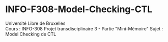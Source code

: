 # INFO-F308-Model-Checking-CTL

Université Libre de Bruxelles <br />
Cours : INFO-308 Projet transdisciplinaire 3 - Partie "Mini-Mémoire"
Sujet : Model Checking de CTL
